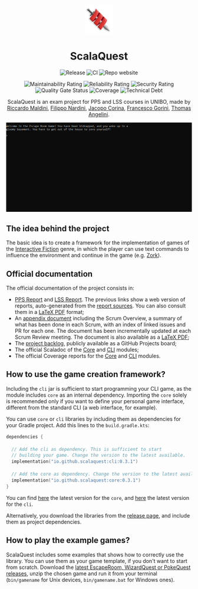 <div align="center">
    <img src="https://raw.githubusercontent.com/scalaquest/PPS-19-ScalaQuest/gh-pages/images/logo.png" width="80">
</div>
<h1 align="center">ScalaQuest</h1>

<div align="center">

![Release](https://img.shields.io/github/v/release/scalaquest/PPS-19-ScalaQuest?label=Release)
![CI](https://img.shields.io/github/workflow/status/scalaquest/PPS-19-ScalaQuest/CI?label=CI)
![Repo website](https://img.shields.io/website?label=Project%20website&url=https%3A%2F%2Fscalaquest.github.io%2FPPS-19-ScalaQuest%2F)

![Maintainability Rating](https://sonarcloud.io/api/project_badges/measure?project=scalaquest_PPS-19-ScalaQuest&metric=sqale_rating)
![Reliability Rating](https://sonarcloud.io/api/project_badges/measure?project=scalaquest_PPS-19-ScalaQuest&metric=reliability_rating)
![Security Rating](https://sonarcloud.io/api/project_badges/measure?project=scalaquest_PPS-19-ScalaQuest&metric=security_rating)
![Quality Gate Status](https://sonarcloud.io/api/project_badges/measure?project=scalaquest_PPS-19-ScalaQuest&metric=alert_status)
![Coverage](https://sonarcloud.io/api/project_badges/measure?project=scalaquest_PPS-19-ScalaQuest&metric=coverage)
![Technical Debt](https://sonarcloud.io/api/project_badges/measure?project=scalaquest_PPS-19-ScalaQuest&metric=sqale_index)

ScalaQuest is an exam project for PPS and LSS courses in UNIBO, made by
[Riccardo Maldini](https://www.riccardomaldini.it),
[Filippo Nardini](https://github.com/lippo97),
[Jacopo Corina](https://github.com/corinz97),
[Francesco Gorini](https://github.com/francescogorini),
[Thomas Angelini](https://github.com/ThomasAngeliniUnibo).

</div>

![gameplay](https://raw.githubusercontent.com/scalaquest/PPS-19-ScalaQuest/gh-pages/images/gameplay.gif)

## The idea behind the project

The basic idea is to create a framework for the implementation of games of the
[Interactive Fiction](https://en.wikipedia.org/wiki/Interactive_fiction) genre,
in which the player can use text commands to influence the environment and
continue in the game (e.g. [Zork](https://en.wikipedia.org/wiki/Zork)).

## Official documentation

The official documentation of the project consists in:
- [PPS Report](https://scalaquest.github.io/Reports/docs/pps-report.html) and
  [LSS Report](https://scalaquest.github.io/Reports/docs/lss-report.html). The
  previous links show a web version of reports, auto-generated from the
  [report sources](https://github.com/scalaquest/Reports). You can also
  consult them in a [LaTeX PDF](https://github.com/scalaquest/Reports/releases/latest)
  format;
- An [appendix document](https://scalaquest.github.io/Reports/docs/appendix.html)
  including the Scrum Overview, a summary of what has been done in each Scrum,
  with an index of linked issues and PR for each one. The document has been
  incrementally updated at each Scrum Review meeting. The document is also
  available as a [LaTeX PDF](https://github.com/scalaquest/Reports/releases/latest);
- The [project backlog](https://github.com/orgs/scalaquest/projects/1),
  publicly available as a GitHub Projects board;
- The official Scaladoc of the [Core](https://scalaquest.github.io/PPS-19-ScalaQuest/scaladoc/core/index.html)
  and [CLI](https://scalaquest.github.io/PPS-19-ScalaQuest/scaladoc/cli/index.html) modules;
- The official Coverage reports for the [Core](https://scalaquest.github.io/PPS-19-ScalaQuest/coverage/core/index.html)
  and [CLI](https://scalaquest.github.io/PPS-19-ScalaQuest/coverage/cli/index.html) modules.

## How to use the game creation framework?


Including the `cli` jar is sufficient to start programming your CLI game, as the
module includes `core` as an internal dependency. Importing the `core` solely is recommended only
if you want to define your personal game interface, different from the standard 
CLI (a web interface, for example).

You can use `core` or `cli` libraries by including them as dependencies for your Gradle project.
Add this lines to the `build.gradle.kts`:

```kotlin
dependencies {

  // Add the cli as dependency. This is sufficient to start 
  // building your game. Change the version to the latest available.
  implementation("io.github.scalaquest:cli:0.3.1")
  
  // Add the core as dependency. Change the version to the latest available.
  implementation("io.github.scalaquest:core:0.3.1")
}
```


You can find [here](https://mvnrepository.com/artifact/io.github.scalaquest/core) the latest version 
for the `core`, and [here](https://mvnrepository.com/artifact/io.github.scalaquest/cli) the latest 
version for the `cli`.

Alternatively, you download the libraries from the
[release page](https://github.com/scalaquest/PPS-19-ScalaQuest/releases/latest),
and include them as project dependencies.


## How to play the example games?

ScalaQuest includes some examples that shows how to correctly use the library.
You can use them as your game template, if you don't want to start from scratch.
Download the [latest EscapeRoom, WizardQuest or PokeQuest releases](https://github.com/scalaquest/PPS-19-ScalaQuest/releases/latest),
unzip the chosen game and run it from your terminal (`bin/gamename` for Unix
devices, `bin/gamename.bat` for Windows ones).
